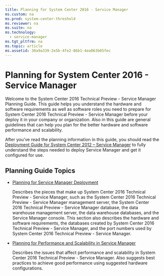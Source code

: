 ```yaml
---
title: Planning for System Center 2016 - Service Manager
ms.custom: na
ms.prod: system-center-threshold
ms.reviewer: na
ms.suite: na
ms.technology: 
  - service-manager
ms.tgt_pltfrm: na
ms.topic: article
ms.assetid: 30a9a339-2e5b-4fe2-86b1-4ea063b05fec
---
```

# Planning for System Center 2016 - Service Manager
Welcome to the System Center 2016 Technical Preview - Service Manager Planning Guide. This guide helps you understand the hardware and software requirements as well as software roles you need to prepare for System Center 2016 Technical Preview - Service Manager before your deploy it in your company or organization. Also in this guide are general guidelines that can help you plan for the better hardware and software performance and scalability.

After you’ve read the planning information in this guide, you should read the [Deployment Guide for System Center 2012 – Service Manager](http://go.microsoft.com/fwlink/p/?LinkId=209670) to fully understand the steps needed to deploy Service Manager and get it configured for use.

## Planning Guide Topics

-   [Planning for Service Manager Deployment](Planning-for-Service-Manager-Deployment.md)

    Describes the pieces that make up System Center 2016 Technical Preview - Service Manager, such as the System Center 2016 Technical Preview - Service Manager management server, the System Center 2016 Technical Preview - Service Manager database, the data warehouse management server, the data warehouse databases, and the Service Manager console. This section also describes the hardware and software requirements, the databases created by System Center 2016 Technical Preview - Service Manager, and the port numbers used by System Center 2016 Technical Preview - Service Manager.

-   [Planning for Performance and Scalability in Service Manager](Planning-for-Performance-and-Scalability-in-Service-Manager.md)

    Describes the issues that affect performance and scalability in System Center 2016 Technical Preview - Service Manager. Also suggests best practices to achieve good performance using suggested hardware configurations.


